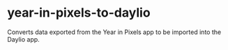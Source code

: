 # year-in-pixels-to-daylio
Converts data exported from the Year in Pixels app to be imported into the Daylio app.
